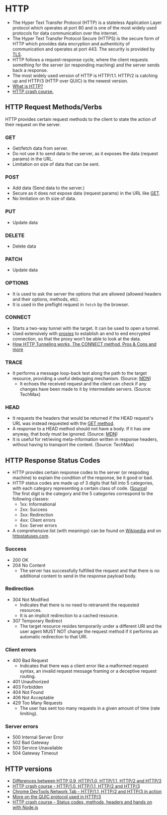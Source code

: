 # HTTP

- The Hyper Text Transfer Protocol (HTTP) is a stateless Application Layer protocol which operates at port 80 and is one of the most widely used protocols for data communication over the internet.
- The Hyper Text Transfer Protocol Secure (HTTPS) is the secure form of HTTP which provides data encryption and authenticity of communication and operates at port 443. The security is provided by [TLS](tls.md).
- HTTP follows a request-response cycle, where the client requests something for the server (or responding maching) and the server sends back a response.
- The most widely used version of HTTP is HTTP/1.1. HTTP/2 is catching up and HTTP/3 (HTTP over QUIC) is the newest version.
- [What is HTTP?](https://www.youtube.com/watch?v=0OrmKCB0UrQ)
- [HTTP crash course.](https://www.youtube.com/watch?v=iYM2zFP3Zn0)


## HTTP Request Methods/Verbs

HTTP provides certain request methods to the client to state the action of their request on the server.

### GET

- Get/fetch data from server.
- Do not use it to send data to the server, as it exposes the data (request params) in the URL.
- Limitation on size of data that can be sent.

### POST

- Add data (Send data to the server.)
- Secure as it does not expose data (request params) in the URL like [GET](#get).
- No limitation on th size of data.

### PUT

- Update data

### DELETE

- Delete data

### PATCH

- Update data

### OPTIONS

- It is used to ask the server the options that are allowed (allowed headers and their options, methods, etc).
- It is used in the preflight request in `fetch` by the browser.

### CONNECT

- Starts a two-way tunnel with the target. It can be used to open a tunnel.
- Used extensively with [proxies](network_cycle.md/#:~:text=Proxy%20or%20load%20balancer) to establish an end to end encrypted connection, so that the proxy won't be able to look at the data.
- [How HTTP Tunneling works, The CONNECT method, Pros & Cons and more](https://www.youtube.com/watch?v=PAJ5kK50qp8)

### TRACE

- It performs a message loop-back test along the path to the target resource, providing a useful debugging mechanism. (Source: [MDN](https://developer.mozilla.org/en-US/docs/Web/HTTP/Methods/TRACE))
   - It echoes the received request and the client can check if any changes have been made to it by intermediate servers. (Source: TechMax)

### HEAD

- It requests the headers that would be returned if the HEAD request's URL was instead requested with the [GET method](#get).
- A response to a HEAD method should not have a body. If it has one anyway, that body must be ignored. (Source: [MDN](https://developer.mozilla.org/en-US/docs/Web/HTTP/Methods/HEAD))
- It is useful for retrieving meta-information written in response headers, without having to transport the content. (Source: TechMax)


## HTTP Response Status Codes

- HTTP provides certain response codes to the server (or respoding machine) to explain the condition of the response, be it good or bad.
- HTTP status codes are made up of 3 digits that fall into 5 categories, with each category representing a certain class of code. ([Source](https://pythonise.com/series/learning-flask/flask-http-methods)) <br /> The first digit is the category and the 5 categories correspond to the following classes:
   - 1xx: Informational
   - 2xx: Success
   - 3xx: Redirection
   - 4xx: Client errors
   - 5xx: Server errors
- A comprehensive list (with meanings) can be found on [Wikipedia](https://en.wikipedia.org/wiki/List_of_HTTP_status_codes) and on [httpstatuses.com](https://httpstatuses.com/).

### Success

- 200 OK
- 204 No Content
   - The server has successfully fulfilled the request and that there is no additional content to send in the response payload body.

### Redirection

- 304 Not Modified 
   - Indicates that there is no need to retransmit the requested resources.
   - It is an implicit redirection to a cached resource.
- 307 Temporary Redirect
   - The target resource resides temporarily under a different URI and the user agent MUST NOT change the request method if it performs an automatic redirection to that URI.

### Client errors

- 400 Bad Request
   - Indicates that there was a client error like a malformed request syntax, an invalid request message framing or a deceptive request routing.
- 401 Unauthorized
- 403 Forbidden
- 404 Not Found
- 406 Not Acceptable
- 429 Too Many Requests
   - The user has sent too many requests in a given amount of time (rate limiting).

### Server errors

- 500 Internal Server Error
- 502 Bad Gateway
- 503 Service Unavailable
- 504 Gateway Timeout


## HTTP versions

- [Differences between HTTP 0.9, HTTP/1.0, HTTP/1.1, HTTP/2 and HTTP/3](https://www.youtube.com/watch?v=Kqgv4Xs8yDI&feature=emb_logo)
- [HTTP crash course - HTTP/1.0, HTTP/1.1, HTTP/2 and HTTP/3](https://www.youtube.com/watch?v=0OrmKCB0UrQ)
- [Chrome DevTools Network Tab - HTTP/1.1, HTTP/2 and HTTP/3 in action](https://www.youtube.com/watch?v=LBgfSwX4GDI)
- [More on the QUIC protocol used in HTTP/3](https://docs.google.com/document/d/1gY9-YNDNAB1eip-RTPbqphgySwSNSDHLq9D5Bty4FSU/edit)
- [HTTP crash course - Status codes, methods, headers and hands on with Node.js](https://www.youtube.com/watch?v=iYM2zFP3Zn0)
